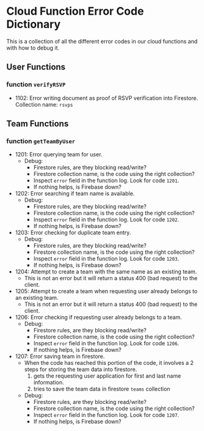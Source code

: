 # Cloud Function Error Code Dictionary

This is a collection of all the different error codes in our cloud functions and with how to debug it.

## User Functions

### function `verifyRSVP`
- 1102: Error writing document as proof of RSVP verification into Firestore. Collection name: `rsvps`

## Team Functions

### function `getTeamByUser`
- 1201: Error querying team for user.
	- Debug:
		- Firestore rules, are they blocking read/write?
		- Firestore collection name, is the code using the right collection?
		- Inspect `error` field in the function log. Look for code `1201`.
		- If nothing helps, is Firebase down?
- 1202: Error searching if team name is available.
    - Debug:
		- Firestore rules, are they blocking read/write?
		- Firestore collection name, is the code using the right collection?
		- Inspect `error` field in the function log. Look for code `1202`.
		- If nothing helps, is Firebase down?
- 1203: Error checking for duplicate team entry.
    - Debug:
		- Firestore rules, are they blocking read/write?
		- Firestore collection name, is the code using the right collection?
		- Inspect `error` field in the function log. Look for code `1203`.
		- If nothing helps, is Firebase down?
- 1204: Attempt to create a team with the same name as an existing team.
    - This is not an error but it will return a status 400 (bad request) to the client.
- 1205: Attempt to create a team when requesting user already belongs to an existing team.
    - This is not an error but it will return a status 400 (bad request) to the client.
- 1206: Error checking if requesting user already belongs to a team.
    - Debug:
		- Firestore rules, are they blocking read/write?
		- Firestore collection name, is the code using the right collection?
		- Inspect `error` field in the function log. Look for code `1206`.
		- If nothing helps, is Firebase down?
- 1207: Error saving team in firestore.
    - When the code has reached this portion of the code, it involves a 2 steps for storing the team data into firestore.
        1. gets the requesting user application for first and last name information.
        2. tries to save the team data in firestore `teams` collection
    - Debug:
		- Firestore rules, are they blocking read/write?
		- Firestore collection name, is the code using the right collection?
		- Inspect `error` field in the function log. Look for code `1207`.
		- If nothing helps, is Firebase down?
